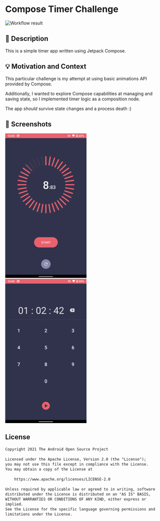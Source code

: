 # Compose Timer Challenge

<!--- Replace <OWNER> with your Github Username and <REPOSITORY> with the name of your repository. -->
<!--- You can find both of these in the url bar when you open your repository in github. -->
![Workflow result](https://github.com/VansPo/compose-challenge-2/workflows/Check/badge.svg)


## :scroll: Description
<!--- Describe your app in one or two sentences -->
This is a simple timer app written using Jetpack Compose.


## :bulb: Motivation and Context
This particular challenge is my attempt at using basic animations API provided by Compose.

Additionally, I wanted to explore Compose capabilities at managing and saving state, so I implemented timer logic as a composition node.

The app *should* survive state changes and a process death :)
<!--- Optionally point readers to interesting parts of your submission. -->
<!--- What are you especially proud of? -->


## :camera_flash: Screenshots
<!-- You can add more screenshots here if you like -->
<img src="/results/screenshot_1.png" width="260">&emsp;<img src="/results/screenshot_2.png" width="260">

## License
```
Copyright 2021 The Android Open Source Project

Licensed under the Apache License, Version 2.0 (the "License");
you may not use this file except in compliance with the License.
You may obtain a copy of the License at

    https://www.apache.org/licenses/LICENSE-2.0

Unless required by applicable law or agreed to in writing, software
distributed under the License is distributed on an "AS IS" BASIS,
WITHOUT WARRANTIES OR CONDITIONS OF ANY KIND, either express or implied.
See the License for the specific language governing permissions and
limitations under the License.
```
